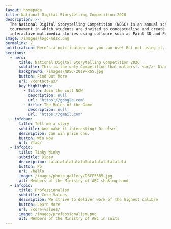 ```yaml
---
layout: homepage
title: National Digital Storytelling Competition 2020
description: >-
  The National Digital Storytelling Competition (NDSC) is an annual school
  tournament in which students are invited to conceptualise and create
  interactive multimedia stories using software such as Paint 3D and PowerPoint.
image: /images/logo-ndsc.png
permalink: /
notification: Here's a notification bar you can use! But not using it.
sections:
  - hero:
      title: National Digital Storytelling Competition 2020
      subtitle: This is the only Competition that matters!. <br/>- Diana Othman
      background: /images/NDSC-2019-RGS.jpg
      button: Find Out More
      url: /contact-us/
      key_highlights:
        - title: Join the cult NOW
          description: null
          url: 'https://google.com'
        - title: The Rules of the Game
          description: null
          url: 'https://gmail.com'
  - infobar:
      title: Tell me a story
      subtitle: And make it interesting! Or else.
      description: Can win prize one.
      button: Win Now
      url: /faq/
  - infopic:
      title: Tinky Winky
      subtitle: Dipsy
      description: Lalalalalalalalalalalalalalalalala
      button: Po
      url: /hello
      image: /images/photo-gallery/DSCF5589.jpg
      alt: Members of the Ministry of ABC shaking hand
  - infopic:
      title: Professionalism
      subtitle: Core Values
      description: We strive to deliver work of the highest calibre
      button: Learn More
      url: /core-values/
      image: /images/professionalism.png
      alt: Members of the Ministry of ABC in suits
---
```

